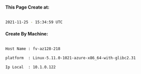 
   
#### This Page Create at:

```bash

2021-11-25 - 15:34:59 UTC

```

#### Create By Machine:

```bash

Host Name : fv-az128-218

platform  : Linux-5.11.0-1021-azure-x86_64-with-glibc2.31

Ip Local  : 10.1.0.122

```

